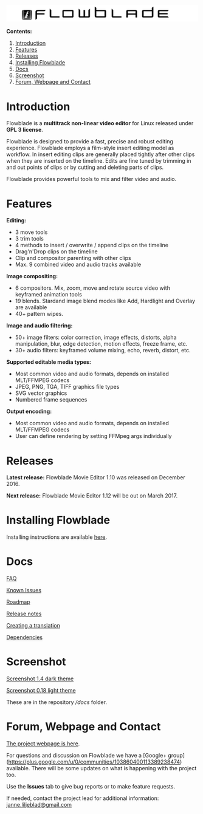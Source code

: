 
![Flowblade](flowblade-trunk/Flowblade/res/img/header_text.png "Flowblade")


**Contents:**
  1. [Introduction](https://github.com/jliljebl/flowblade#introduction)
  1. [Features](https://github.com/jliljebl/flowblade#features)
  1. [Releases](https://github.com/jliljebl/flowblade#releases)
  1. [Installing Flowblade](https://github.com/jliljebl/flowblade#installing-flowblade)
  1. [Docs](https://github.com/jliljebl/flowblade#docs)
  1. [Screenshot](https://github.com/jliljebl/flowblade#screenshot)
  1. [Forum, Webpage and Contact](https://github.com/jliljebl/flowblade#forum-webpage-and-contact)

# Introduction

Flowblade is a **multitrack non-linear video editor** for Linux released under **GPL 3 license**.

Flowblade is designed to provide a fast, precise and robust editing experience. Flowblade employs a film-style insert editing model as workflow. In insert editing clips are generally placed tightly after other clips when they are inserted on the timeline. Edits are fine tuned by trimming in and out points of clips or by cutting and deleting parts of clips.

Flowblade provides powerful tools to mix and filter video and audio.

# Features

**Editing:**

  * 3 move tools
  * 3 trim tools
  * 4 methods to insert / overwrite / append clips on the timeline
  * Drag'n'Drop clips on the timeline
  * Clip and compositor parenting with other clips
  * Max. 9 combined video and audio tracks available

**Image compositing:**

  * 6 compositors. Mix, zoom, move and rotate source video with keyframed animation tools
  * 19 blends. Stardand image blend modes like Add, Hardlight and Overlay are available
  * 40+ pattern wipes. 

**Image and audio filtering:**

  * 50+ image filters: color correction, image effects, distorts, alpha manipulation, blur, edge detection, motion effects, freeze frame, etc.
  * 30+ audio filters: keyframed volume mixing, echo, reverb, distort, etc.

**Supported editable media types:**

  * Most common video and audio formats, depends on installed MLT/FFMPEG codecs
  * JPEG, PNG, TGA, TIFF graphics file types
  * SVG vector graphics
  * Numbered frame sequences 

**Output encoding:**

  * Most common video and audio formats, depends on installed MLT/FFMPEG codecs
  * User can define rendering by setting FFMpeg args individually
        
# Releases

**Latest release:** Flowblade Movie Editor 1.10 was released on December 2016.

**Next release:** Flowblade Movie Editor 1.12 will be out on March 2017.

# Installing Flowblade

Installing instructions are available [here](./flowblade-trunk/docs/INSTALLING.md).

# Docs

[FAQ](./flowblade-trunk/docs/FAQ.md)

[Known Issues](./flowblade-trunk/docs/KNOWN_ISSUES.md)

[Roadmap](./flowblade-trunk/docs/ROADMAP.md)

[Release notes](./flowblade-trunk/docs/RELEASE_NOTES.md)

[Creating a translation](./flowblade-trunk/docs/CREATING_TRANSLATION.md)

[Dependencies](./flowblade-trunk/docs/DEPENDENCIES.md)



# Screenshot

[Screenshot 1.4 dark theme](./flowblade-trunk/docs/Screenshot-1-4-dark.png)

[Screenshot 0.18 light theme](./flowblade-trunk/docs/Screenshot-0-18.png)

These are in the repository */docs* folder.


# Forum, Webpage and Contact

[The project webpage is here](http://jliljebl.github.io/flowblade/). 

For questions and discussion on Flowblade we have a [Google+ group] (https://plus.google.com/u/0/communities/103860400113389238474) available. There will be some updates on what is happening with the project too.

Use the **Issues** tab to give bug reports or to make feature requests.

If needed, contact the project lead for additional information: janne.liljeblad@gmail.com
